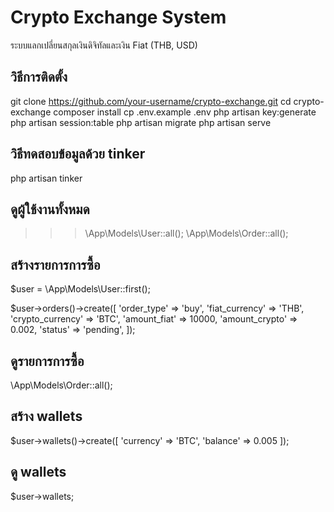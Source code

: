 # Crypto Exchange System

ระบบแลกเปลี่ยนสกุลเงินดิจิทัลและเงิน Fiat (THB, USD)

## วิธีการติดตั้ง

git clone https://github.com/your-username/crypto-exchange.git
cd crypto-exchange
composer install
cp .env.example .env
php artisan key:generate
php artisan session:table
php artisan migrate
php artisan serve

## วิธีทดสอบข้อมูลด้วย tinker
php artisan tinker

## ดูผู้ใช้งานทั้งหมด
>>> \App\Models\User::all();
>>> \App\Models\Order::all();

## สร้างรายการการซื้อ 

$user = \App\Models\User::first();

$user->orders()->create([
    'order_type' => 'buy',
    'fiat_currency' => 'THB',
    'crypto_currency' => 'BTC',
    'amount_fiat' => 10000,
    'amount_crypto' => 0.002,
    'status' => 'pending',
]);

## ดูรายการการซื้อ 

\App\Models\Order::all();

## สร้าง wallets 
$user->wallets()->create([
    'currency' => 'BTC',
    'balance' => 0.005
]);

## ดู wallets 

$user->wallets;

